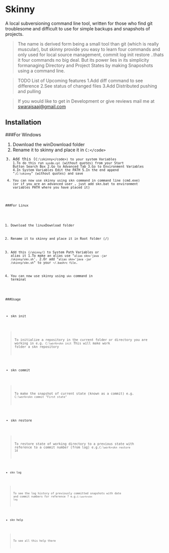 Skinny
======

A local subversioning command line tool, written for those who find git troublesome and difficult to use for simple backups and snapshots of projects.
>The name is derived form being a small tool than git (which is really muscular), but skinny provide you easy to learn four commands and only used for local source management, commit log init restore ..thats it four commands no big deal. But its power lies in its simplicity formanaging Directory and Project States by making Snaposhots using a command line.

>TODO List of Upcoming features
1.Add diff command to see difference
2.See status of changed files
3.Add Distributed pushing and pulling

>If you would like to get in Development or give reviews mail me at swarajsaaj@gmail.com

Installation
--------

###For Windows
1. Download the winDownload folder
2. Rename it to skinny and place it in <code>C:\</code>
3. Add this (<code>C:\skinny\</code>) to your system Variables 
	1.To do this run <code>sysdm.cpl</code> (without quotes) from your Start Button Search Box
	2.Go to Advanced Tab
	3.Go to Environment Variables
	4.In System Variables Edit the PATH
	5.In the end append "<code>;C:\skinny</code>" (without quotes) and save
4. You can now use skinny using skn command in command line (cmd.exe)
(or if you are an advanced user , just add skn.bat to environment variables PATH where you have placed it)

###For Linux
1. Download the linuxDownload folder
2. Rename it to skinny and place it in  Root folder (/) 
3. Add this (<code>/skinny/</code>) to System Path Variables or alias it
	1.To make an alias use "<code>alias skn='java -jar /skinny/skn.sh</code>'.
	2.Or add "<code>alias skn='java -jar /skinny/skn.sh</code>" to your <code>~/.bashrc file</code>.
	
4. You can now use skinny using <code>skn</code> command in terminal


###Usage

* skn init
>
>To initialize a repository in the current folder or directory you are working in 
>	e.g.  <code>C:\work\>skn init</code>
>		This will make work folder a skn repository
* skn commit <message>
>
>To make the snapshot of current state (known as a commit)
>	e.g. <code>C:\work\>skn commit "First state"</code>
* skn restore <commitNumber>

>To restore state of working directory to a previous state with reference to a commit number (from log)
>	e.g.<code>C:\work\>skn restore 14

* skn log
>
>To see the log history of previously committed snapshots with date and commit numbers for reference
?	e.g.<code>C:\work\>skn log</code>

* skn help
>
>To see all this help there
